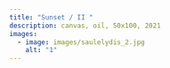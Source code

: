 ```yaml
---
title: "Sunset / II "
description: canvas, oil, 50x100, 2021
images:
  - image: images/saulelydis_2.jpg
    alt: "1"
---
```


